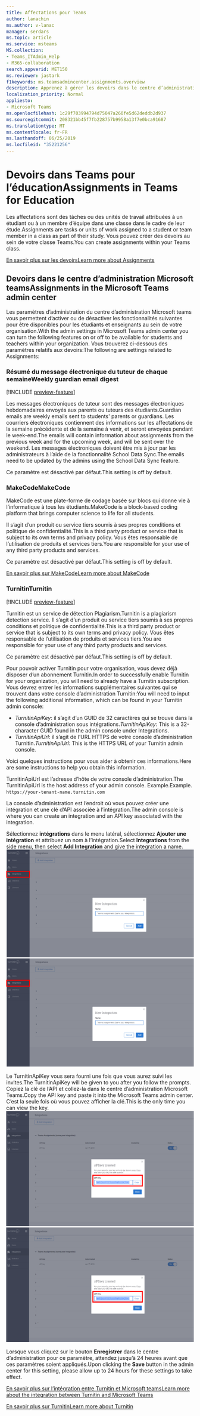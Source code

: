 ```yaml
---
title: Affectations pour Teams
author: lanachin
ms.author: v-lanac
manager: serdars
ms.topic: article
ms.service: msteams
MS.collection:
- Teams_ITAdmin_Help
- M365-collaboration
search.appverid: MET150
ms.reviewer: jastark
f1keywords: ms.teamsadmincenter.assignments.overview
description: Apprenez à gérer les devoirs dans le centre d’administration Microsoft teams dans teams éducation.
localization_priority: Normal
appliesto:
- Microsoft Teams
ms.openlocfilehash: 1c29f703994794d75047a260fe5d62deddb2d937
ms.sourcegitcommit: 208321bb45f7fb228757b9958a13f7e0bca91687
ms.translationtype: MT
ms.contentlocale: fr-FR
ms.lasthandoff: 06/25/2019
ms.locfileid: "35221256"
---
```

# <a name="assignments-in-teams-for-education"></a><span data-ttu-id="84bc9-103">Devoirs dans Teams pour l’éducation</span><span class="sxs-lookup"><span data-stu-id="84bc9-103">Assignments in Teams for Education</span></span>

<span data-ttu-id="84bc9-104">Les affectations sont des tâches ou des unités de travail attribuées à un étudiant ou à un membre d’équipe dans une classe dans le cadre de leur étude.</span><span class="sxs-lookup"><span data-stu-id="84bc9-104">Assignments are tasks or units of work assigned to a student or team member in a class as part of their study.</span></span> <span data-ttu-id="84bc9-105">Vous pouvez créer des devoirs au sein de votre classe Teams.</span><span class="sxs-lookup"><span data-stu-id="84bc9-105">You can create assignments within your Teams class.</span></span>

[<span data-ttu-id="84bc9-106">En savoir plus sur les devoirs</span><span class="sxs-lookup"><span data-stu-id="84bc9-106">Learn more about Assignments</span></span>](https://support.office.com/article/microsoft-teams-5aa4431a-8a3c-4aa5-87a6-b6401abea114?ui=en-US&rs=en-IE&ad=IE#ID0EAABAAA=Assignments)

## <a name="assignments-in-the-microsoft-teams-admin-center"></a><span data-ttu-id="84bc9-107">Devoirs dans le centre d’administration Microsoft teams</span><span class="sxs-lookup"><span data-stu-id="84bc9-107">Assignments in the Microsoft Teams admin center</span></span>

<span data-ttu-id="84bc9-108">Les paramètres d’administration du centre d’administration Microsoft teams vous permettent d’activer ou de désactiver les fonctionnalités suivantes pour être disponibles pour les étudiants et enseignants au sein de votre organisation.</span><span class="sxs-lookup"><span data-stu-id="84bc9-108">With the admin settings in Microsoft Teams admin center you can turn the following features on or off to be available for students and teachers within your organization.</span></span> <span data-ttu-id="84bc9-109">Vous trouverez ci-dessous des paramètres relatifs aux devoirs:</span><span class="sxs-lookup"><span data-stu-id="84bc9-109">The following are settings related to Assignments:</span></span>

<span data-ttu-id="84bc9-110"><a name="#bkemaildigest"> </a></span><span class="sxs-lookup"><span data-stu-id="84bc9-110"></span></span>
### <a name="weekly-guardian-email-digest"></a><span data-ttu-id="84bc9-111">Résumé du message électronique du tuteur de chaque semaine</span><span class="sxs-lookup"><span data-stu-id="84bc9-111">Weekly guardian email digest</span></span>
[!INCLUDE [preview-feature](../includes/preview-feature.md)]

<span data-ttu-id="84bc9-112">Les messages électroniques de tuteur sont des messages électroniques hebdomadaires envoyés aux parents ou tuteurs des étudiants.</span><span class="sxs-lookup"><span data-stu-id="84bc9-112">Guardian emails are weekly emails sent to students' parents or guardians.</span></span> <span data-ttu-id="84bc9-113">Les courriers électroniques contiennent des informations sur les affectations de la semaine précédente et de la semaine à venir, et seront envoyées pendant le week-end.</span><span class="sxs-lookup"><span data-stu-id="84bc9-113">The emails will contain information about assignments from the previous week and for the upcoming week, and will be sent over the weekend.</span></span> <span data-ttu-id="84bc9-114">Les messages électroniques doivent être mis à jour par les administrateurs à l’aide de la fonctionnalité School Data Sync.</span><span class="sxs-lookup"><span data-stu-id="84bc9-114">The emails need to be updated by the admins using the School Data Sync feature.</span></span>

<span data-ttu-id="84bc9-115">Ce paramètre est désactivé par défaut.</span><span class="sxs-lookup"><span data-stu-id="84bc9-115">This setting is off by default.</span></span>

<span data-ttu-id="84bc9-116"><a name="bkmakecode"> </a></span><span class="sxs-lookup"><span data-stu-id="84bc9-116"></span></span>
### <a name="makecode"></a><span data-ttu-id="84bc9-117">MakeCode</span><span class="sxs-lookup"><span data-stu-id="84bc9-117">MakeCode</span></span>
<span data-ttu-id="84bc9-118">MakeCode est une plate-forme de codage basée sur blocs qui donne vie à l’informatique à tous les étudiants.</span><span class="sxs-lookup"><span data-stu-id="84bc9-118">MakeCode is a block-based coding platform that brings computer science to life for all students.</span></span> 

<span data-ttu-id="84bc9-119">Il s’agit d’un produit ou service tiers soumis à ses propres conditions et politique de confidentialité.</span><span class="sxs-lookup"><span data-stu-id="84bc9-119">This is a third party product or service that is subject to its own terms and privacy policy.</span></span> <span data-ttu-id="84bc9-120">Vous êtes responsable de l’utilisation de produits et services tiers.</span><span class="sxs-lookup"><span data-stu-id="84bc9-120">You are responsible for your use of any third party products and services.</span></span>

<span data-ttu-id="84bc9-121">Ce paramètre est désactivé par défaut.</span><span class="sxs-lookup"><span data-stu-id="84bc9-121">This setting is off by default.</span></span>

[<span data-ttu-id="84bc9-122">En savoir plus sur MakeCode</span><span class="sxs-lookup"><span data-stu-id="84bc9-122">Learn more about MakeCode</span></span>](https://www.microsoft.com/makecode)

<span data-ttu-id="84bc9-123"><a name="#turnitin"> </a></span><span class="sxs-lookup"><span data-stu-id="84bc9-123"></span></span>
### <a name="turnitin"></a><span data-ttu-id="84bc9-124">Turnitin</span><span class="sxs-lookup"><span data-stu-id="84bc9-124">Turnitin</span></span>
[!INCLUDE [preview-feature](../includes/preview-feature.md)]

<span data-ttu-id="84bc9-125">Turnitin est un service de détection Plagiarism.</span><span class="sxs-lookup"><span data-stu-id="84bc9-125">Turnitin is a plagiarism detection service.</span></span> <span data-ttu-id="84bc9-126">Il s’agit d’un produit ou service tiers soumis à ses propres conditions et politique de confidentialité.</span><span class="sxs-lookup"><span data-stu-id="84bc9-126">This is a third party product or service that is subject to its own terms and privacy policy.</span></span> <span data-ttu-id="84bc9-127">Vous êtes responsable de l’utilisation de produits et services tiers.</span><span class="sxs-lookup"><span data-stu-id="84bc9-127">You are responsible for your use of any third party products and services.</span></span>

<span data-ttu-id="84bc9-128">Ce paramètre est désactivé par défaut.</span><span class="sxs-lookup"><span data-stu-id="84bc9-128">This setting is off by default.</span></span>

<span data-ttu-id="84bc9-129">Pour pouvoir activer Turnitin pour votre organisation, vous devez déjà disposer d’un abonnement Turnitin.</span><span class="sxs-lookup"><span data-stu-id="84bc9-129">In order to successfully enable Turnitin for your organization, you will need to already have a Turnitin subscription.</span></span> <span data-ttu-id="84bc9-130">Vous devrez entrer les informations supplémentaires suivantes qui se trouvent dans votre console d’administration Turnitin:</span><span class="sxs-lookup"><span data-stu-id="84bc9-130">You will need to input the following additional information, which can be found in your Turnitin admin console:</span></span>

  * <span data-ttu-id="84bc9-131">_TurnitinApiKey_: il s’agit d’un GUID de 32 caractères qui se trouve dans la console d’administration sous intégrations.</span><span class="sxs-lookup"><span data-stu-id="84bc9-131">_TurnitinApiKey_: This is a 32-character GUID found in the admin console under Integrations.</span></span>
  * <span data-ttu-id="84bc9-132">_TurnitinApiUrl_: il s’agit de l’URL HTTPS de votre console d’administration Turnitin.</span><span class="sxs-lookup"><span data-stu-id="84bc9-132">_TurnitinApiUrl_: This is the HTTPS URL of your Turnitin admin console.</span></span>

<span data-ttu-id="84bc9-133">Voici quelques instructions pour vous aider à obtenir ces informations.</span><span class="sxs-lookup"><span data-stu-id="84bc9-133">Here are some instructions to help you obtain this information.</span></span>

<span data-ttu-id="84bc9-134">TurnitinApiUrl est l’adresse d’hôte de votre console d’administration.</span><span class="sxs-lookup"><span data-stu-id="84bc9-134">The TurnitinApiUrl is the host address of your admin console.</span></span>
<span data-ttu-id="84bc9-135">Example.</span><span class="sxs-lookup"><span data-stu-id="84bc9-135">Example.</span></span> `https://your-tenant-name.turnitin.com`

<span data-ttu-id="84bc9-136">La console d’administration est l’endroit où vous pouvez créer une intégration et une clé d’API associée à l’intégration.</span><span class="sxs-lookup"><span data-stu-id="84bc9-136">The admin console is where you can create an integration and an API key associated with the integration.</span></span>

<span data-ttu-id="84bc9-137">Sélectionnez **intégrations** dans le menu latéral, sélectionnez **Ajouter une intégration** et attribuez un nom à l’intégration.</span><span class="sxs-lookup"><span data-stu-id="84bc9-137">Select **Integrations** from the side menu, then select **Add Integration** and give the integration a name.</span></span>
<span data-ttu-id="84bc9-138">![Capture d’écran montrant l’ajout d’une nouvelle intégration](./educationImages/Assignments_mopo_turnitin2.png)</span><span class="sxs-lookup"><span data-stu-id="84bc9-138">![Screen shot showing adding a new integration](./educationImages/Assignments_mopo_turnitin2.png)</span></span>

<span data-ttu-id="84bc9-139">Le TurnitinApiKey vous sera fourni une fois que vous aurez suivi les invites.</span><span class="sxs-lookup"><span data-stu-id="84bc9-139">The TurnitinApiKey will be given to you after you follow the prompts.</span></span> <span data-ttu-id="84bc9-140">Copiez la clé de l’API et collez-la dans le centre d’administration Microsoft Teams.</span><span class="sxs-lookup"><span data-stu-id="84bc9-140">Copy the API key and paste it into the Microsoft Teams admin center.</span></span>  <span data-ttu-id="84bc9-141">C’est la seule fois où vous pouvez afficher la clé.</span><span class="sxs-lookup"><span data-stu-id="84bc9-141">This is the only time you can view the key.</span></span>
<span data-ttu-id="84bc9-142">![Capture d’écran montrant la copie de la clé de l’API](./educationImages/Assignments_mopo_turnitin3.png)</span><span class="sxs-lookup"><span data-stu-id="84bc9-142">![Screen shot showing copying the API key](./educationImages/Assignments_mopo_turnitin3.png)</span></span>

<span data-ttu-id="84bc9-143">Lorsque vous cliquez sur le bouton **Enregistrer** dans le centre d’administration pour ce paramètre, attendez jusqu’à 24 heures avant que ces paramètres soient appliqués.</span><span class="sxs-lookup"><span data-stu-id="84bc9-143">Upon clicking the **Save** button in the admin center for this setting, please allow up to 24 hours for these settings to take effect.</span></span>

[<span data-ttu-id="84bc9-144">En savoir plus sur l’intégration entre Turnitin et Microsoft teams</span><span class="sxs-lookup"><span data-stu-id="84bc9-144">Learn more about the integration between Turnitin and Microsoft Teams</span></span>](https://www.turnitin.com/products/feedback-studio/microsoft-teams-integration)

[<span data-ttu-id="84bc9-145">En savoir plus sur Turnitin</span><span class="sxs-lookup"><span data-stu-id="84bc9-145">Learn more about Turnitin</span></span>](https://www.turnitin.com/)
